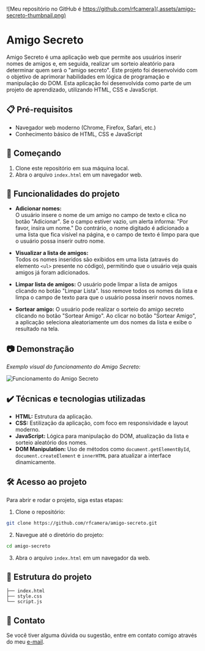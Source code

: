 ![Meu repositório no GitHub é https://github.com/rfcamera](.assets/amigo-secreto-thumbnail.png)

# Amigo Secreto

Amigo Secreto é uma aplicação web que permite aos usuários inserir nomes de amigos e, em seguida, realizar um sorteio aleatório para determinar quem será o "amigo secreto". Este projeto foi desenvolvido com o objetivo de aprimorar habilidades em lógica de programação e manipulação do DOM. Esta aplicação foi desenvolvida como parte de um projeto de aprendizado, utilizando HTML, CSS e JavaScript.
## 📋 Pré-requisitos
- Navegador web moderno (Chrome, Firefox, Safari, etc.)
- Conhecimento básico de HTML, CSS e JavaScript
## 🚀 Começando
1. Clone este repositório em sua máquina local.
2. Abra o arquivo `index.html` em um navegador web.


## 🔨 Funcionalidades do projeto

- **Adicionar nomes:**  
  O usuário insere o nome de um amigo no campo de texto e clica no botão "Adicionar". Se o campo estiver vazio, um alerta informa: "Por favor, insira um nome." Do contrário, o nome digitado é adicionado a uma lista que fica visível na página, e o campo de texto é limpo para que o usuário possa inserir outro nome.

- **Visualizar a lista de amigos:**  
  Todos os nomes inseridos são exibidos em uma lista (através do elemento `<ul>` presente no código), permitindo que o usuário veja quais amigos já foram adicionados.

- **Limpar lista de amigos:**
  O usuário pode limpar a lista de amigos clicando no botão "Limpar Lista". Isso remove todos os nomes da lista e limpa o campo de texto para que o usuário possa inserir novos nomes.

- **Sortear amigo:**
  O usuário pode realizar o sorteio do amigo secreto clicando no botão "Sortear Amigo". Ao clicar no botão "Sortear Amigo", a aplicação seleciona aleatoriamente um dos nomes da lista e exibe o resultado na tela.

## 📷 Demonstração

*Exemplo visual do funcionamento do Amigo Secreto:*

![Funcionamento do Amigo Secreto](.assets/output1080.gif)

## ✔️ Técnicas e tecnologias utilizadas

- **HTML:** Estrutura da aplicação.
- **CSS:** Estilização da aplicação, com foco em responsividade e layout moderno.
- **JavaScript:** Lógica para manipulação do DOM, atualização da lista e sorteio aleatório dos nomes.
- **DOM Manipulation:** Uso de métodos como `document.getElementById`, `document.createElement` e `innerHTML` para atualizar a interface dinamicamente.

## 🛠️ Acesso ao projeto

Para abrir e rodar o projeto, siga estas etapas:
1. Clone o repositório:
```bash
git clone https://github.com/rfcamera/amigo-secreto.git
```
2. Navegue até o diretório do projeto:
```bash
cd amigo-secreto
```
3. Abra o arquivo `index.html` em um navegador da web.

## 📁 Estrutura do projeto

```
├── index.html
├── style.css
└── script.js
```

## 📧 Contato

Se você tiver alguma dúvida ou sugestão, entre em contato comigo através do meu [e-mail](mailto:robertofontescamera@gmail.com).

